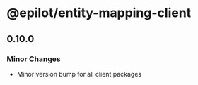 # @epilot/entity-mapping-client

## 0.10.0

### Minor Changes

- Minor version bump for all client packages
